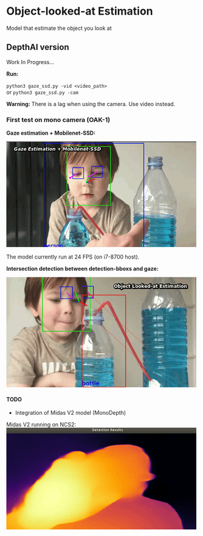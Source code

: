 # Object-looked-at Estimation
Model that estimate the object you look at


## DepthAI version

Work In Progress...  

**Run:**  

`python3 gaze_ssd.py -vid <video_path>`  
or
`python3 gaze_ssd.py -cam`

**Warning:**
There is a lag when using the camera.
Use video instead.

### First test on mono camera (OAK-1)

**Gaze estimation + Mobilenet-SSD:** 

![blue](utils/blue3.gif)

The model currently run at 24 FPS (on i7-8700 host).

**Intersection detection between detection-bboxs and gaze:**   

![blue2](utils/OLAE_1.gif)  

#### TODO

* Integration of Midas V2 model (MonoDepth)

Midas V2 running on NCS2:  
![midas](utils/midasv2_ncs2.gif)
